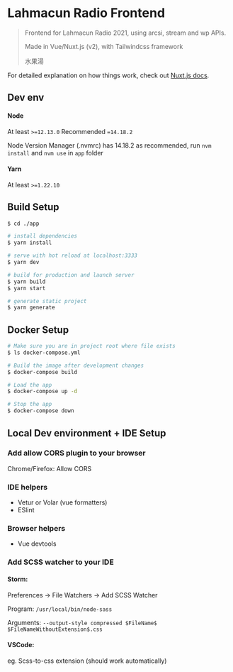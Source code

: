 # Lahmacun Radio Frontend

> Frontend for Lahmacun Radio 2021, using arcsi, stream and wp APIs. 
> 
> Made in Vue/Nuxt.js (v2), with Tailwindcss framework
> 
> 水果湯

For detailed explanation on how things work, check out [Nuxt.js docs](https://nuxtjs.org).

## Dev env
#### Node
At least `>=12.13.0`
Recommended `=14.18.2`

Node Version Manager (.nvmrc) has 14.18.2 as recommended, run `nvm install` and `nvm use` in `app` folder
#### Yarn
At least `>=1.22.10`

## Build Setup

``` bash
$ cd ./app

# install dependencies
$ yarn install

# serve with hot reload at localhost:3333
$ yarn dev

# build for production and launch server
$ yarn build
$ yarn start

# generate static project
$ yarn generate
```

## Docker Setup
``` bash
# Make sure you are in project root where file exists
$ ls docker-compose.yml

# Build the image after development changes
$ docker-compose build

# Load the app
$ docker-compose up -d

# Stop the app
$ docker-compose down
```

## Local Dev environment + IDE Setup

### Add allow CORS plugin to your browser
Chrome/Firefox: Allow CORS

### IDE helpers
- Vetur or Volar (vue formatters)
- ESlint

### Browser helpers
- Vue devtools

### Add SCSS watcher to your IDE
#### Storm:

Preferences -> File Watchers -> Add SCSS Watcher

Program: ``` /usr/local/bin/node-sass ```

Arguments: ```` --output-style compressed $FileName$ $FileNameWithoutExtension$.css ````

#### VSCode:
eg. Scss-to-css extension (should work automatically)
